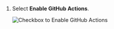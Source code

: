 1. Select **Enable GitHub Actions**.

   ![Checkbox to Enable GitHub Actions](/assets/images/enterprise/management-console/enable-github-actions.png)
